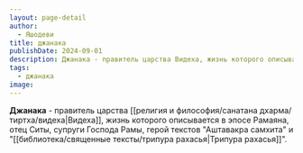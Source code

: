 ```yaml
---
layout: page-detail
author:
  - Яшодеви
title: джанака
publishDate: 2024-09-01
description: Джанака - правитель царства Видеха, жизнь которого описывается в эпосе Рамаяна, отец Ситы, супруги Господа Рамы, герой текстов Аштавакра самхита и Трипура рахасья.
tags:
  - джанака
image:
---
```

**Джанака** - правитель царства [[религия и философия/санатана дхарма/тиртха/видеха|Видеха]], жизнь которого описывается в эпосе Рамаяна, отец Ситы, супруги Господа Рамы, герой текстов "Аштавакра самхита" и "[[библиотека/священные тексты/трипура рахасья|Трипура рахасья]]".

